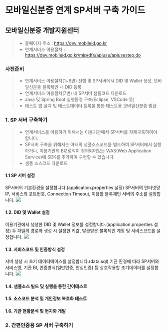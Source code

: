 # 모바일신분증 연계 SP서버 구축 가이드

## 모바일신분증 개발지원센터
> - 홈페이지 주소 : https://dev.mobileid.go.kr
> - 연계서비스 이용절차 : https://dev.mobileid.go.kr/mip/dfs/apiuse/apiusestep.do

### 사전준비
> - 연계서비스 이용절차(1~6번) 선행 및 SP서버에서 DID 및 Wallet 생성, 모바일신분증 블록체인 내 DID 등록
> - 연계서비스 이용절차(7번) 내 SP서버 샘플코드 다운로드
> - Java 및 Spring Boot 실행환경 구축(Eclipse, VSCode 등)
> - 테스트 앱 설치 및 테스트데이터 등록을 통한 테스트용 모바일신분증 발급

### 1. SP 서버 구축하기
> - 연계서비스를 이용하기 위해서는 이용기관에서 SP서버를 자체구축하여야 합니다.
> - SP서버 구축을 위해서는 아래의 샘플소스코드를 빌드하여 SP서버에서 실행하거나, 이용기관의 BIZ로직이 정의되어있는 WAS(Web Application Service)에 SDK를 추가하여 구현할 수 있습니다.
> - 샘플 소스코드 다운로드

#### 1.1 SP 서버 설정
SP서버의 기본환경을 설정합니다.(application.properties 설정)
SP서버의 인터넷망 IP, 서비스의 포트번호, Connection Timeout, 이용할 블록체인 서버의 주소를 설정합니다.
<img src="./스크린샷 2023-10-10 오후 9.26.34.png" />

#### 1.2. DID 및 Wallet 설정
이용기관에서 생성한 DID 및 Wallet 정보를 설정합니다.(application.properties 설정)
두 파일의 경로와 생성 시 설정한 키값, 발급받은 블록체인 계정 및 서비스코드를 설정합니다.
<img src="./스크린샷 2023-10-10 오후 9.26.56.png" />

#### 1.3. 서비스코드 및 인증방식 설정
서버 생성 시 초기 데이터베이스를 설정합니다.(data.sql)
기관 환경에 따라 SP서버와 서비스명, 기관 BI, 인증방식(일반인증, 안심인증) 등 상호작용할 초기데이터를 설정합니다.
<img src="./스크린샷 2023-10-10 오후 9.25.59.png" />

#### 1.4. 샘플소스 빌드 및 실행을 통한 간이테스트

#### 1.5. 소스코드 분석 및 개인정보 복호화 테스트

#### 1.6. 기관 현황분석 및 현지화 개발

### 2. 간편인증용 SP 서버 구축하기
